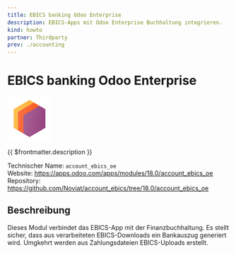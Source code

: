 ```yaml
---
title: EBICS banking Odoo Enterprise
description: EBICS-Apps mit Odoo Enterprise Buchhaltung integrieren.
kind: howto
partner: Thirdparty
prev: ./accounting
---
```

# EBICS banking Odoo Enterprise
![](attachments/icons_odoo_thirdparty.png)

{{ $frontmatter.description }}

Technischer Name: `account_ebics_oe`\
Website: <https://apps.odoo.com/apps/modules/18.0/account_ebics_oe>\
Repository: <https://github.com/Noviat/account_ebics/tree/18.0/account_ebics_oe>

## Beschreibung

Dieses Modul verbindet das EBICS-App mit der Finanzbuchhaltung. Es stellt sicher, dass aus verarbeiteten EBICS-Downloads ein Bankauszug generiert wird. Umgkehrt werden aus Zahlungsdateien EBICS-Uploads erstellt.
